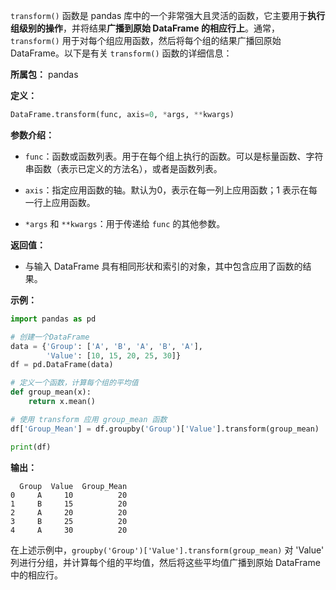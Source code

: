 `transform()` 函数是 pandas 库中的一个非常强大且灵活的函数，它主要用于**执行组级别的操作**，并将结果**广播到原始 DataFrame 的相应行上**。通常，`transform()` 用于对每个组应用函数，然后将每个组的结果广播回原始 DataFrame。以下是有关 `transform()` 函数的详细信息：

**所属包：** pandas

**定义：**
```python
DataFrame.transform(func, axis=0, *args, **kwargs)
```

**参数介绍：**
- `func`：函数或函数列表。用于在每个组上执行的函数。可以是标量函数、字符串函数（表示已定义的方法名），或者是函数列表。

- `axis`：指定应用函数的轴。默认为0，表示在每一列上应用函数；1 表示在每一行上应用函数。

- `*args` 和 `**kwargs`：用于传递给 `func` 的其他参数。

**返回值：**
- 与输入 DataFrame 具有相同形状和索引的对象，其中包含应用了函数的结果。

**示例：**
```python
import pandas as pd

# 创建一个DataFrame
data = {'Group': ['A', 'B', 'A', 'B', 'A'],
        'Value': [10, 15, 20, 25, 30]}
df = pd.DataFrame(data)

# 定义一个函数，计算每个组的平均值
def group_mean(x):
    return x.mean()

# 使用 transform 应用 group_mean 函数
df['Group_Mean'] = df.groupby('Group')['Value'].transform(group_mean)

print(df)
```

**输出：**
```
  Group  Value  Group_Mean
0     A     10          20
1     B     15          20
2     A     20          20
3     B     25          20
4     A     30          20
```

在上述示例中，`groupby('Group')['Value'].transform(group_mean)` 对 'Value' 列进行分组，并计算每个组的平均值，然后将这些平均值广播到原始 DataFrame 中的相应行。